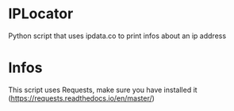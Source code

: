 # IPLocator
Python script that uses ipdata.co to print infos about an ip address

# Infos
This script uses Requests, make sure you have installed it (https://requests.readthedocs.io/en/master/)
